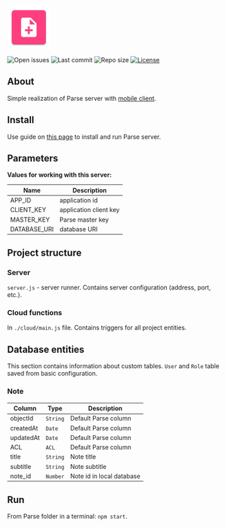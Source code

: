 <img src="media/ic_app.png" height="100px" />

![Open issues](https://img.shields.io/github/issues-raw/fartem/parse-test-server.svg?color=ff534a)
![Last commit](https://img.shields.io/github/last-commit/fartem/parse-test-server.svg?color=51539c)
![Repo size](https://img.shields.io/github/repo-size/fartem/parse-test-server.svg?color=02778b)
[![License](https://img.shields.io/github/license/fartem/parse-test-server.svg?color=7ea4b0)](https://github.com/fartem/parse-test-server/blob/master/LICENSE)

## About

Simple realization of Parse server with [mobile client](https://github.com/fartem/parse-android-test-app).

## Install

Use guide on [this page](https://docs.parseplatform.org/parse-server/guide/) to install and run Parse server.

## Parameters

__Values for working with this server:__

| Name  | Description |
| ------------- | ------------- |
| APP_ID | application id |
| CLIENT_KEY | application client key |
| MASTER_KEY | Parse master key |
| DATABASE_URI | database URI |

## Project structure

### Server

`server.js` - server runner. Contains server configuration (address, port, etc.).

### Cloud functions

In `./cloud/main.js` file. Contains triggers for all project entities.

## Database entities

This section contains information about custom tables. `User` and `Role` table saved from basic configuration.

### Note

| Column | Type | Description |
| --- | --- | --- |
| objectId | `String` | Default Parse column |
| createdAt | `Date` | Default Parse column |
| updatedAt | `Date` | Default Parse column |
| ACL | `ACL` | Default Parse column |
| title | `String` | Note title |
| subtitle | `String` | Note subtitle |
| note_id | `Number` | Note id in local database |

## Run

From Parse folder in a terminal: `npm start`.
